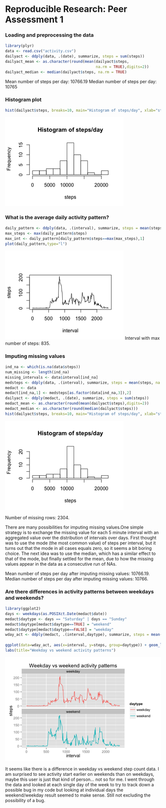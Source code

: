 # Reproducible Research: Peer Assessment 1


### Loading and preprocessing the data

```r
library(plyr)
data <- read.csv("activity.csv")
dailyact <- ddply(data, .(date), summarize, steps = sum(steps))
dailyact_mean <- as.character(round(mean(dailyact$steps, 
                                         na.rm = TRUE),digits=2))
dailyact_median <- median(dailyact$steps, na.rm = TRUE)
```
Mean number of steps per day: 10766.19
Median number of steps per day: 10765

### Histogram plot

```r
hist(dailyact$steps, breaks=10, main="Histogram of steps/day", xlab="steps")
```

![](PA1_template_files/figure-html/hist_activity-1.png) 

### What is the average daily activity pattern?

```r
daily_pattern <- ddply(data, .(interval), summarize, steps = mean(steps, na.rm=TRUE))
max_steps <- max(daily_pattern$steps)
max_int <- daily_pattern[daily_pattern$steps==max(max_steps),1]
plot(daily_pattern,type="l")
```

![](PA1_template_files/figure-html/daily_pattern-1.png) 
Interval with max number of steps: 835.

### Imputing missing values 

```r
ind_na <- which(is.na(data$steps))
num_missing <- length(ind_na)
missing_intervals <- data$interval[ind_na]
medsteps <- ddply(data, .(interval), summarize, steps = mean(steps, na.rm=TRUE))
medact <- data
medact[ind_na,1] <- medsteps[as.factor(data[ind_na,3]),2]
dailyact <- ddply(medact, .(date), summarize, steps = sum(steps))
medact_mean <- as.character(round(mean(dailyact$steps),digits=2))
medact_median <- as.character(round(median(dailyact$steps)))
hist(dailyact$steps, breaks=10, main="Histogram of steps/day", xlab="steps")
```

![](PA1_template_files/figure-html/missing_values-1.png) 

Number of missing rows: 2304.

There are many possibilities for imputing missing values.One simple strategy is to exchange the missing value for each 5 minute interval with an aggregated value over the distribution of intervals over days. First thought was to use the mode (the most common value) of steps per interval, but it turns out that the mode in all cases equals zero, so it seems a bit boring choice. The next idea was to use the median, which has a similar effect to that of the mode, but finally settled for the mean, due to how the missing values appear in the data as a consecutive run of NAs.

Mean number of steps per day after imputing missing values: 10766.19.
Median number of steps per day after imputing missing values: 10766.


### Are there differences in activity patterns between weekdays and weekends?

```r
library(ggplot2)
days <- weekdays(as.POSIXct.Date(medact$date))
medact$daytype <- days == "Saturday" | days == "Sunday"
medact$daytype[medact$daytype==TRUE] = "weekend"
medact$daytype[medact$daytype==FALSE] = "weekday"
wday_act <- ddply(medact, .(interval,daytype), summarize, steps = mean(steps))

ggplot(data=wday_act, aes(x=interval, y=steps, group=daytype)) + geom_line(aes(color=daytype))+ facet_wrap(~ daytype, nrow=2) +
labs(title="Weekday vs weekend activity patterns")
```

![](PA1_template_files/figure-html/weekdays-1.png) 

It seems like there is a difference in weekday vs weekend step count data. I am surprised to see activity start earlier on weekends than on weekdays, maybe this user is just that kind of person... not so for me. I went through the data and looked at each single day of the week to try to track down a possible bug in my code but looking at individual days the weekend/weekday result seemed to make sense. Still not excluding the possibility of a bug.
